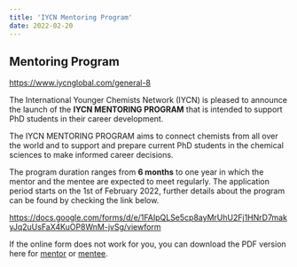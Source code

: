 ```yaml
---
title: 'IYCN Mentoring Program'
date: 2022-02-20
---
```


## Mentoring Program

<https://www.iycnglobal.com/general-8>

The International Younger Chemists Network (IYCN) is pleased to announce the launch of the **IYCN MENTORING PROGRAM** that is intended to support PhD students in their career development.

The IYCN MENTORING PROGRAM aims to connect chemists from all over the world and to support and prepare current PhD students in the chemical sciences to make informed career decisions.

The program duration ranges from **6 months** to one year in which the mentor and the mentee are expected to meet regularly. The application period starts on the 1st of February 2022, further details about the program can be found by checking the link below.

<https://docs.google.com/forms/d/e/1FAIpQLSe5cp8ayMrUhU2Fj1HNrD7makyJq2uUsFaX4KuOP8WnM-jvSg/viewform>

If the online form does not work for you, you can download the PDF version here for [mentor](https://www.iycnglobal.com/_files/ugd/3e1e42_f2a2b046aa26409c8b0cf073ac7db09c.pdf) or [mentee](https://www.iycnglobal.com/_files/ugd/3e1e42_de80976f362e42b0859eb3ea997cf7e1.pdf).
